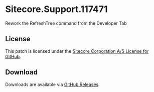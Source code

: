 # Sitecore.Support.117471
Rework the RefreshTree command from the Developer Tab

## License  
This patch is licensed under the [Sitecore Corporation A/S License for GitHub](https://github.com/sitecoresupport/Sitecore.Support.117471/blob/master/LICENSE).  

## Download  
Downloads are available via [GitHub Releases](https://github.com/sitecoresupport/Sitecore.Support.117471/releases).  
